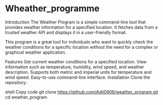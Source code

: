 # Wheather_programme
Introduction
The Weather Program is a simple command-line tool that provides weather information for a specified location. It fetches data from a trusted weather API and displays it in a user-friendly format.

This program is a great tool for individuals who want to quickly check the weather conditions for a specific location without the need for a complex or graphical weather application.

Features
Get current weather conditions for a specified location.
View information such as temperature, humidity, wind speed, and weather description.
Supports both metric and imperial units for temperature and wind speed.
Easy-to-use command-line interface.
Installation
Clone the repository:

shell
Copy code
git clone https://github.com/Adii0906/weather_program.git
cd weather_program

